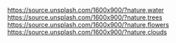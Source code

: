 https://source.unsplash.com/1600x900/?nature,water
https://source.unsplash.com/1600x900/?nature,trees
https://source.unsplash.com/1600x900/?nature,flowers
https://source.unsplash.com/1600x900/?nature,clouds